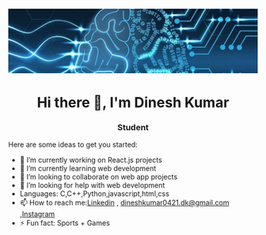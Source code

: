 ![](ai.jpg)

<h1 align="center"> Hi there 👋, I'm Dinesh Kumar  </h1>
<h3 align="center">Student</h3>


Here are some ideas to get you started:

- 🔭 I’m currently working on React.js projects
- 🌱 I’m currently learning web development
- 👯 I’m looking to collaborate on web app projects
- 🤔 I’m looking for help with web development
- Languages: C,C++,Python,javascript,html,css
- 📫 How to reach me:[Linkedin](https://www.linkedin.com/in/dinesh-kumar-b43980167) , dineshkumar0421.dk@gmail.com ,[Instagram](https://www.instagram.com/dineshkumar_m_m/?r=nametag) 
- ⚡ Fun fact: Sports + Games

